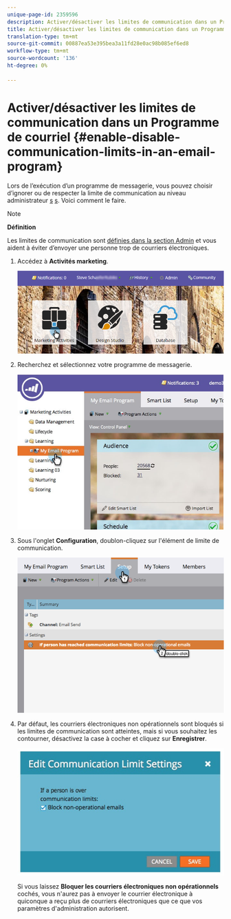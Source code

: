 ```yaml
---
unique-page-id: 2359596
description: Activer/désactiver les limites de communication dans un Programme de courriel - Documents marketing - Documentation du produit
title: Activer/désactiver les limites de communication dans un Programme de courriel
translation-type: tm+mt
source-git-commit: 00887ea53e395bea3a11fd28e0ac98b085ef6ed8
workflow-type: tm+mt
source-wordcount: '136'
ht-degree: 0%

---
```



# Activer/désactiver les limites de communication dans un Programme de courriel {#enable-disable-communication-limits-in-an-email-program}

Lors de l’exécution d’un programme de messagerie, vous pouvez choisir d’ignorer ou de respecter la limite de communication au niveau administrateur [s](../../../../product-docs/administration/email-setup/enable-communication-limits.md) [s](../../../../product-docs/administration/email-setup/enable-communication-limits.md). Voici comment le faire.

>[!NOTE]
>
>**Définition**
>
>Les limites de communication sont [définies dans la section Admin](../../../../product-docs/administration/email-setup/enable-communication-limits.md) et vous aident à éviter d’envoyer une personne trop de courriers électroniques.

1. Accédez à **Activités marketing**.

   ![](assets/login-marketing-activities-3.png)

1. Recherchez et sélectionnez votre programme de messagerie.

   ![](assets/selectemailprogram-3.jpg)

1. Sous l&#39;onglet **Configuration**, doublon-cliquez sur l&#39;élément de limite de communication.

   ![](assets/blockoperational.png)

1. Par défaut, les courriers électroniques non opérationnels sont bloqués si les limites de communication sont atteintes, mais si vous souhaitez les contourner, désactivez la case à cocher et cliquez sur **Enregistrer**.

   ![](assets/ifaperson.jpg)

   Si vous laissez **Bloquer les courriers électroniques non opérationnels** cochés, vous n&#39;aurez pas à envoyer le courrier électronique à quiconque a reçu plus de courriers électroniques que ce que vos paramètres d&#39;administration autorisent.

